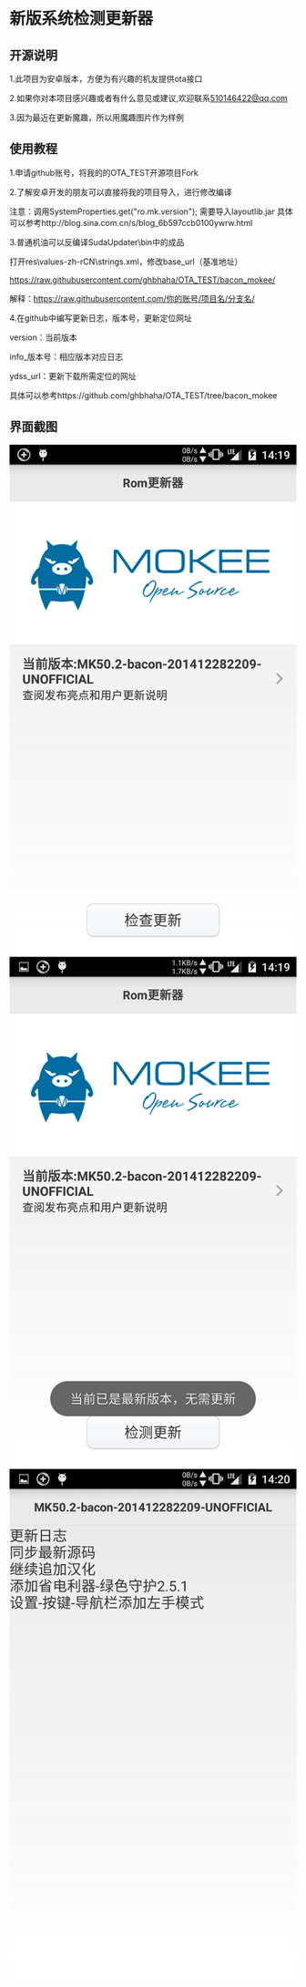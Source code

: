 新版系统检测更新器
===========

开源说明
----------------

1.此项目为安卓版本，方便为有兴趣的机友提供ota接口

2.如果你对本项目感兴趣或者有什么意见或建议,欢迎联系[510146422@qq.com](mailto:510146422@qq.com)

3.因为最近在更新魔趣，所以用魔趣图片作为样例

使用教程
---------------
1.申请github账号，将我的的OTA_TEST开源项目Fork

2.了解安卓开发的朋友可以直接将我的项目导入，进行修改编译

注意：调用SystemProperties.get("ro.mk.version");
      需要导入layoutlib.jar 具体可以参考http://blog.sina.com.cn/s/blog_6b597ccb0100ywrw.html

3.普通机油可以反编译SudaUpdater\bin中的成品

打开res\values-zh-rCN\strings.xml，修改base_url（基准地址）

https://raw.githubusercontent.com/ghbhaha/OTA_TEST/bacon_mokee/

解释：https://raw.githubusercontent.com/你的账号/项目名/分支名/

4.在github中编写更新日志，版本号，更新定位网址

version：当前版本

info_版本号：相应版本对应日志

ydss_url：更新下载所需定位的网址

具体可以参考https://github.com/ghbhaha/OTA_TEST/tree/bacon_mokee

界面截图
---------------
![Image text](https://github.com/ghbhaha/OTA_TEST/blob/Android_New/screenshots/Screenshot_2014-12-29-14-19-55.png)
![Image text](https://github.com/ghbhaha/OTA_TEST/blob/Android_New/screenshots/Screenshot_2014-12-29-14-19-59.png)
![Image text](https://github.com/ghbhaha/OTA_TEST/blob/Android_New/screenshots/Screenshot_2014-12-29-14-20-04.png)
